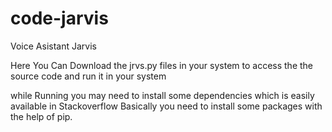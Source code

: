 # code-jarvis
Voice Asistant Jarvis

Here You Can Download the jrvs.py files in your system to access the the source code and run it in your system

while Running you may need to install some dependencies
which is easily available in Stackoverflow
Basically you need to install some packages with the help of pip.
